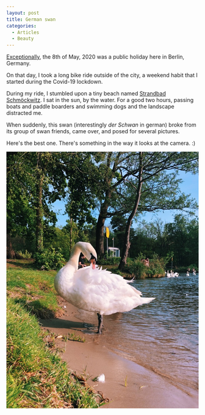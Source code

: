 ```yaml
---
layout: post
title: German swan
categories:
  - Articles
  - Beauty
---
```


[Exceptionally](https://www.berlin.de/en/news/5616720-5559700-8-may-2020-Berlin-gets-an-extra-holiday.en.html), the 8th of May, 2020 was a public holiday here in Berlin, Germany.

On that day, I took a long bike ride outside of the city, a weekend habit that I started during the Covid-19 lockdown.

During my ride, I stumbled upon a tiny beach named [Strandbad Schmöckwitz](https://goo.gl/maps/v9XgT7NCskETz3638). I sat in the sun, by the water. For a good two hours, passing boats and paddle boarders and swimming dogs and the landscape distracted me.

When suddenly, this swan (interestingly _der Schwan_ in german) broke from its group of swan friends, came over, and posed for several pictures.

Here's the best one. There's something in the way it looks at the camera. :)

![A German swan is posing](/images/2020-05-22-swan-posing-2x.JPG)
